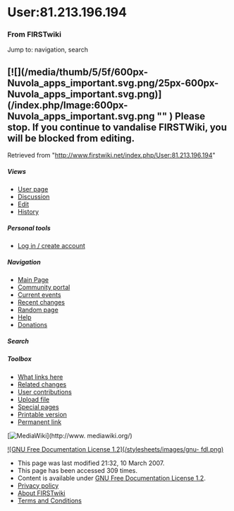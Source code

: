 # User:81.213.196.194

### From FIRSTwiki

Jump to: navigation, search

[![](/media/thumb/5/5f/600px-Nuvola_apps_important.svg.png/25px-600px-
Nuvola_apps_important.svg.png)](/index.php/Image:600px-
Nuvola_apps_important.svg.png "" ) Please stop. If you continue to vandalise
FIRSTWiki, you will be blocked from editing.  
---  
  
Retrieved from "<http://www.firstwiki.net/index.php/User:81.213.196.194>"

##### Views

  * [User page](/index.php/User:81.213.196.194)
  * [Discussion](/index.php?title=User_talk:81.213.196.194&action=edit)
  * [Edit](/index.php?title=User:81.213.196.194&action=edit)
  * [History](/index.php?title=User:81.213.196.194&action=history)

##### Personal tools

  * [Log in / create account](/index.php?title=Special:Userlogin&returnto=User:81.213.196.194)

[](/index.php/Main_Page "Main Page" )

##### Navigation

  * [Main Page](/index.php/Main_Page)
  * [Community portal](/index.php/FIRSTwiki:Community_portal)
  * [Current events](/index.php/Current_events)
  * [Recent changes](/index.php/Special:Recentchanges)
  * [Random page](/index.php/Special:Random)
  * [Help](/index.php/Help:Contents)
  * [Donations](/index.php/FIRSTwiki:Site_support)

##### Search



##### Toolbox

  * [What links here](/index.php/Special:Whatlinkshere/User:81.213.196.194)
  * [Related changes](/index.php/Special:Recentchangeslinked/User:81.213.196.194)
  * [User contributions](/index.php/Special:Contributions/81.213.196.194)
  * [Upload file](/index.php/Special:Upload)
  * [Special pages](/index.php/Special:Specialpages)
  * [Printable version](/index.php?title=User:81.213.196.194&printable=yes)
  * [Permanent link](/index.php?title=User:81.213.196.194&oldid=57028)

[![MediaWiki](/skins/common/images/poweredby_mediawiki_88x31.png)](http://www.
mediawiki.org/)

[![GNU Free Documentation License 1.2](/stylesheets/images/gnu-
fdl.png)](http://www.gnu.org/copyleft/fdl.html)

  * This page was last modified 21:32, 10 March 2007.
  * This page has been accessed 309 times.
  * Content is available under [GNU Free Documentation License 1.2](http://www.gnu.org/copyleft/fdl.html "http://www.gnu.org/copyleft/fdl.html" ).
  * [Privacy policy](/index.php/FIRSTwiki:Privacy_policy "FIRSTwiki:Privacy policy" )
  * [About FIRSTwiki](/index.php/FIRSTwiki:About "FIRSTwiki:About" )
  * [Terms and Conditions](/index.php/FIRSTwiki:Terms_and_conditions "FIRSTwiki:Terms and conditions" )

